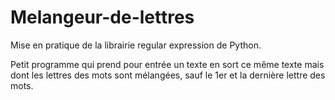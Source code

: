 # Melangeur-de-lettres
Mise en pratique de la librairie regular expression de Python.

Petit programme qui prend pour entrée un texte en sort ce même texte mais dont les lettres des mots sont mélangées, sauf le 1er et la dernière lettre des mots.
